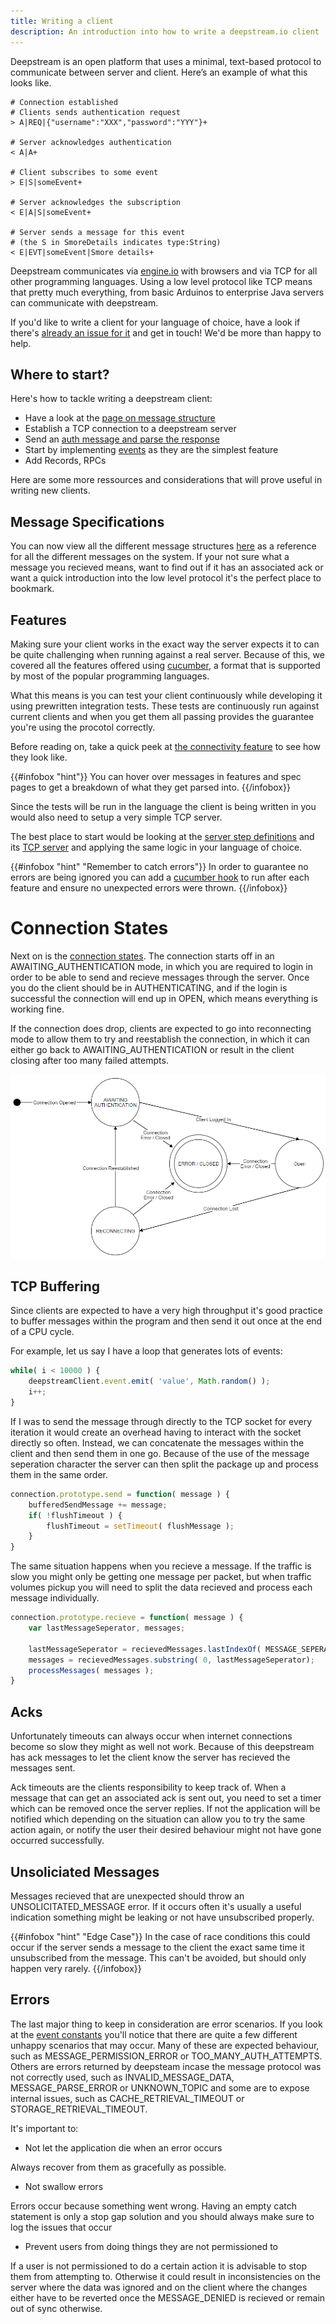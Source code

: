 ```yaml
---
title: Writing a client
description: An introduction into how to write a deepstream.io client
---
```


Deepstream is an open platform that uses a minimal, text-based protocol to communicate between server and client. Here’s an example of what this looks like.

```gherkin
# Connection established
# Clients sends authentication request
> A|REQ|{"username":"XXX","password":"YYY"}+

# Server acknowledges authentication
< A|A+

# Client subscribes to some event
> E|S|someEvent+

# Server acknowledges the subscription
< E|A|S|someEvent+

# Server sends a message for this event
# (the S in SmoreDetails indicates type:String)
< E|EVT|someEvent|Smore details+
```

Deepstream communicates via [engine.io](https://github.com/socketio/engine.io) with browsers and via TCP for all other programming languages. Using a low level protocol like TCP means that pretty much everything, from basic Arduinos to enterprise Java servers can communicate with deepstream.

If you'd like to write a client for your language of choice, have a look if there's [already an issue for it](https://github.com/deepstreamIO/deepstream.io/labels/new-client) and get in touch! We'd be more than happy to help.

## Where to start?
Here's how to tackle writing a deepstream client:
- Have a look at the [page on message structure](/info/protocol/message-structure-overview/)
- Establish a TCP connection to a deepstream server
- Send an [auth message and parse the response](/info/specs/connectivity/)
- Start by implementing [events](/info/specs/events/) as they are the simplest feature
- Add Records, RPCs

Here are some more ressources and considerations that will prove useful in writing new clients.

## Message Specifications

You can now view all the different message structures [here](/info/protocol/all-messages/) as a reference for all the different messages on the system. If your not sure what a message you recieved means, want to find out if it has an associated ack or want a quick introduction into the low level protocol it's the perfect place to bookmark.

## Features

Making sure your client works in the exact way the server expects it to can be quite challenging when running against a real server. Because of this, we covered all the features offered using [cucumber](https://cucumber.io/), a format that is supported by most of the popular programming languages.

What this means is you can test your client continuously while developing it using prewritten integration tests. These tests are continuously run against current clients and when you get them all passing provides the guarantee you're using the procotol correctly.

Before reading on, take a quick peek at [the connectivity feature](/info/specs/connectivity/) to see how they look like.

{{#infobox "hint"}}
You can hover over messages in features and spec pages to get a breakdown of what they get parsed into.
{{/infobox}}

Since the tests will be run in the language the client is being written in you would also need to setup a very simple TCP server.

The best place to start would be looking at the [server step definitions](//raw.githubusercontent.com/deepstreamIO/deepstream.io-client-specs/master/step-definitions-server/step-definition-server.js) and its [TCP server](//raw.githubusercontent.com/deepstreamIO/deepstream.io-client-specs/master/step-definitions-server/tcp-server.js) and applying the same logic in your language of choice.

{{#infobox "hint" "Remember to catch errors"}}
In order to guarantee no errors are being ignored you can add a [cucumber hook](//github.com/cucumber/cucumber/wiki/Hooks) to run after each feature and ensure no unexpected errors were thrown.
{{/infobox}}

# Connection States

Next on is the [connection states](/docs/common/constants/#connection-states). The connection starts off in an AWAITING_AUTHENTICATION mode, in which you are required to login in order to be able to send and recieve messages through the server. Once you do the client should be in AUTHENTICATING, and if the login is successful the connection will end up in OPEN, which means everything is working fine.

If the connection does drop, clients are expected to go into reconnecting mode to allow them to try and reestablish the connection, in which it can either go back to AWAITING_AUTHENTICATION or result in the client closing after too many failed attempts.

![Connection state diagram](connection-state-diagram.png)

## TCP Buffering

Since clients are expected to have a very high throughput it's good practice to buffer messages within the program and then send it out once at the end of a CPU cycle.

For example, let us say I have a loop that generates lots of events:

```javascript
while( i < 10000 ) {
    deepstreamClient.event.emit( 'value', Math.random() );
    i++;
}
```

If I was to send the message through directly to the TCP socket for every iteration it would create an overhead having to interact with the socket directly so often. Instead, we can concatenate the messages within the client and then send them in one go. Because of the use of the message seperation character the server can then split the package up and process them in the same order.

```javascript
connection.prototype.send = function( message ) {
    bufferedSendMessage += message;
    if( !flushTimeout ) {
        flushTimeout = setTimeout( flushMessage );
    }
}
```

The same situation happens when you recieve a message. If the traffic is slow you might only be getting one message per packet, but when traffic volumes pickup you will need to split the data recieved and process each message individually.

```javascript
connection.prototype.recieve = function( message ) {
    var lastMessageSeperator, messages;

    lastMessageSeperator = recievedMessages.lastIndexOf( MESSAGE_SEPERATOR );
    messages = recievedMessages.substring( 0, lastMessageSeperator);
    processMessages( messages );
}
```

## Acks

Unfortunately timeouts can always occur when internet connections become so slow they might as well not work. Because of this deepstream has ack messages to let the client know the server has recieved the messages sent.

Ack timeouts are the clients responsibility to keep track of. When a message that can get an associated ack is sent out, you need to set a timer which can be removed once the server replies. If not the application will be notified which depending on the situation can allow you to try the same action again, or notify the user their desired behaviour might not have gone occurred successfully.

## Unsoliciated Messages

Messages recieved that are unexpected should throw an UNSOLICITATED_MESSAGE error. If it occurs often it's usually a useful indication something might be leaking or not have unsubscribed properly.

{{#infobox "hint" "Edge Case"}}
In the case of race conditions this could occur if the server sends a message to the client the exact same time it unsubscribed from the message. This can't be avoided, but should only happen very rarely.
{{/infobox}}

## Errors

The last major thing to keep in consideration are error scenarios. If you look at the [event constants](/docs/common/constants/#Event) you'll notice that there are quite a few different unhappy scenarios that may occur. Many of these are expected behaviour, such as MESSAGE_PERMISSION_ERROR or TOO_MANY_AUTH_ATTEMPTS. Others are errors returned by deepsteam incase the message protocol was not correctly used, such as INVALID_MESSAGE_DATA, MESSAGE_PARSE_ERROR or UNKNOWN_TOPIC and some are to expose internal issues, such as CACHE_RETRIEVAL_TIMEOUT or STORAGE_RETRIEVAL_TIMEOUT.

It's important to:
* Not let the application die when an error occurs

Always recover from them as gracefully as possible.
* Not swallow errors

Errors occur because something went wrong. Having an empty catch statement
is only a stop gap solution and you should always make sure to log the issues that occur
* Prevent users from doing things they are not permissioned to

If a user is not permissioned to do a certain action it is advisable to stop them from attempting to. Otherwise it could result in inconsistencies on the server where the data was ignored and on the client where the changes either have to be reverted once the MESSAGE_DENIED is recieved or remain out of sync otherwise.
